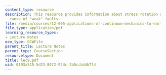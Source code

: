 ```yaml
---
content_type: resource
description: This resource provides information about stress rotation and possible
  cause of "weak" faults.
file: /media/courses/12-005-applications-of-continuum-mechanics-to-earth-atmospheric-and-planetary-sciences-spring-2006/0193a5155d238472924c2b5ccbddb7fd_lec9.pdf
file_type: application/pdf
learning_resource_types:
- Lecture Notes
ocw_type: OCWFile
parent_title: Lecture Notes
parent_type: CourseSection
resourcetype: Document
title: lec9.pdf
uid: 0193a515-5d23-8472-924c-2b5ccbddb7fd
---
```

